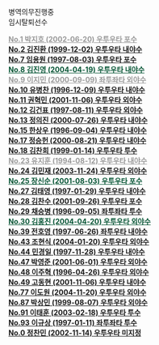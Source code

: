 <a style="color=#065535;">병역의무진행중</a><br>
<a style="color=#999999;">임시탈퇴선수</a><br>



<strong><a href="http://www.gameone.kr/locker/?group_code=FAKOOKPDN2O000000N34JO" style="color:#999999;">No.1 박지호 (2002-06-20) 우투우타 포수</a></strong><br>
<strong><a href="http://www.gameone.kr/locker/?group_code=L74FRLGQUPO000000X3C12">No.2 김진환 (1999-12-02) 우투우타 내야수</a></strong><br>
<strong><a href="http://www.gameone.kr/locker/?group_code=2AN9V5PS7BDG000000VSKP3">No.7 임용원 (1997-08-03) 우투우타 포수</a></strong><br>
<strong><a href="http://www.gameone.kr/locker/?group_code=UPQ70LSBNM40000009EIUR" style="color:#065535;">No.8 김진영 (2004-04-19) 우투우타 내야수</a></strong><br>
<strong><a href="http://www.gameone.kr/locker/?group_code=220559BDORJ0000000LB6MW" style="color:#999999;">No.9 이지민 (2000-09-09) 좌투좌타 외야수</a></strong><br>
<strong><a href="http://www.gameone.kr/locker/?group_code=2B4J5TQRAL4G000000F4ON9">No.10 유병찬 (1996-12-09) 우투우타 내야수</a></strong><br>
<strong><a href="http://www.gameone.kr/locker/?group_code=273CQ58QIQ400000006P7NV">No.11 권혁민 (2001-11-06) 우투우타 외야수</a></strong><br>
<strong><a href="http://www.gameone.kr/locker/?group_code=2H36LDS73R4G000000Z9MQL">No.12 김건표 (1997-08-11) 우투우타 외야수</a></strong><br>
<strong><a href="http://www.gameone.kr/locker/?group_code=GQHST49MCVO000000PU6XC">No.13 정의진 (2000-07-26) 우투우타 내야수</a></strong><br>
<strong><a href="http://www.gameone.kr/locker/?group_code=D1JPTM8TF1U000000UC93B">No.15 한상우 (1996-09-04) 우투우타 내야수</a></strong><br>
<strong><a href="http://www.gameone.kr/locker/?group_code=DL0LTOJP1MS000000MB9FT">No.17 정승헌 (2000-08-21) 우투우타 내야수</a></strong><br>
<strong><a href="http://www.gameone.kr/locker/?group_code=1940UIBKCI50000000Y9FQC">No.18 김찬희 (1999-01-14) 우투우타 투수</a></strong><br>
<strong><a href="http://www.gameone.kr/locker/?group_code=168GOCQOBQV00000009OMSL" style="color:#999999;">No.23 유지훈 (1994-08-12) 우투우타 내야수</a></strong><br>
<strong><a href="http://www.gameone.kr/locker/?group_code=254N1CM0M080000000P9JQH">No.24 김민재 (2003-11-24) 우투우타 외야수</a></strong><br>
<strong><a href="http://www.gameone.kr/locker/?group_code=28VVLK6QQKB0000000R7IDQ" style="color:#065535;">No.25 장신순 (2001-08-03) 우투우타 포수</a></strong><br>
<strong><a href="http://www.gameone.kr/locker/?group_code=BP4M9JD1SHA000000RWVQA">No.27 김태영 (1997-01-29) 우투우타 내야수</a></strong><br>
<strong><a href="http://www.gameone.kr/locker/?group_code=1LHUCRBSMHVG000000JN1R0">No.28 김찬수 (2001-09-26) 우투우타 포수</a></strong><br>
<strong><a href="http://www.gameone.kr/locker/?group_code=17616H850Q8O000000XCAH7">No.29 채승병 (1996-09-05) 좌투좌타 투수</a></strong><br>
<strong><a href="http://www.gameone.kr/locker/?group_code=2EG8T918T8V0000000FL9A6" style="color:#065535">No.30 김홍진 (2004-04-20) 우투우타 외야수</a></strong><br>
<strong><a href="http://www.gameone.kr/locker/?group_code=1NN4HEOSIF3O00000058M7K">No.39 전호영 (1997-06-26) 좌투우타 내야수</a></strong><br>
<strong><a href="http://www.gameone.kr/locker/?group_code=VKHN43QUG2G000000S9YP1">No.43 조현식 (2004-01-20) 우투우타 외야수</a></strong><br>
<strong><a href="http://www.gameone.kr/locker/?group_code=1RNTBHSKFJOG000000154SN">No.44 민경일 (1997-11-28) 우투우타 내야수</a></strong><br>
<strong><a href="http://www.gameone.kr/locker/?group_code=27F5NSND7ISG0000002MW7Y">No.47 박영준 (2001-06-01) 우투우타 외야수</a></strong><br>
<strong><a href="http://www.gameone.kr/locker/?group_code=MHP0FGK27941XD5BWSAY8CZOVERNLITJ">No.48 이주혁 (1996-04-26) 우투우타 외야수</a></strong><br>
<strong><a href="http://www.gameone.kr/locker/?group_code=22TBE55SDKSG0000007LPCX">No.49 고동현 (2001-11-06) 우투우타 내야수</a></strong><br>
<strong><a href="http://www.gameone.kr/locker/?group_code=24H6OV5A7JD0000000WFXZM">No.77 이도원 (2004-11-20) 우투우타 외야수</a></strong><br>
<strong><a href="http://www.gameone.kr/locker/?group_code=2822GT64MOCG0000005YS2R">No.87 박상민 (1999-08-07) 우투우타 외야수</a></strong><br>
<strong><a href="http://www.gameone.kr/locker/?group_code=2FS59F7ILN80000000TNW0C">No.91 이태훈 (2003-02-18) 우투우타 투수</a></strong><br>
<strong><a href="http://www.gameone.kr/locker/?group_code=IJP61F4F07G000000RUYN7">No.93 이규상 (1997-01-11) 좌투좌타 투수</a></strong><br>
<strong><a href="http://www.gameone.kr/locker/?group_code=NOSVBVR9DFO000000M1DRP">No.0 정찬민 (2002-11-14) 우투우타 미지정</a></strong><br>